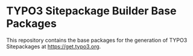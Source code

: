 # TYPO3 Sitepackage Builder Base Packages

This repository contains the base packages for the generation of TYPO3 Sitepackages at <https://get.typo3.org>.
